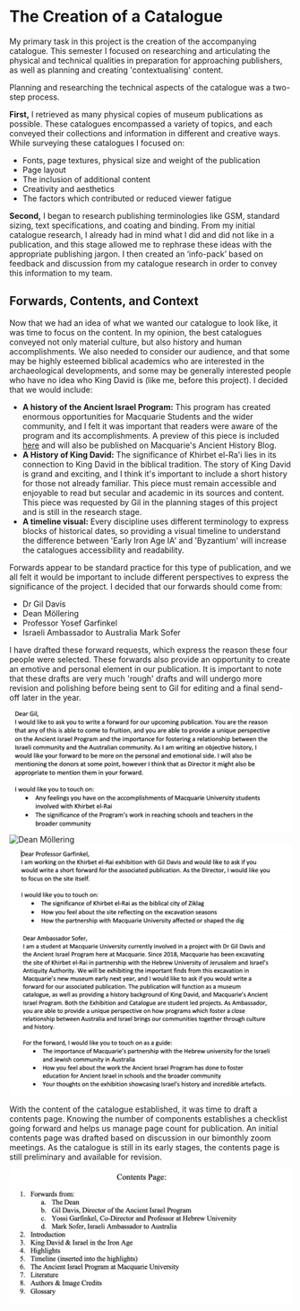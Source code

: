 # The Creation of a Catalogue

 My primary task in this project is the creation of the accompanying catalogue. This semester I focused on researching and articulating the physical and technical qualities in preparation for approaching publishers, as well as planning and creating 'contextualising' content. 

 Planning and researching the technical aspects of the catalogue was a two-step process. 

 **First,** I retrieved as many physical copies of museum publications as possible. These catalogues encompassed a variety of topics, and each conveyed their collections and information in different and creative ways. While surveying these catalogues I focused on:
   * Fonts, page textures, physical size and weight of the publication
   * Page layout
   * The inclusion of additional content
   * Creativity and aesthetics
   * The factors which contributed or reduced viewer fatigue

**Second,** I began to research publishing terminologies like GSM, standard sizing, text specifications, and coating and binding. From my initial catalogue research, I already had in mind what I did and did not like in a publication, and this stage allowed me to rephrase these ideas with the appropriate publishing jargon. I then created an ‘info-pack’ based on feedback and discussion from my catalogue research in order to convey this information to my team.  

## Forwards, Contents, and Context
Now that we had an idea of what we wanted our catalogue to look like, it was time to focus on the content. In my opinion, the best catalogues conveyed not only material culture, but also history and human accomplishments. We also needed to consider our audience, and that some may be highly esteemed biblical academics who are interested in the archaeological developments, and some may be generally interested people who have no idea who King David is (like me, before this project).
I decided that we would include:

   * **A history of the Ancient Israel Program:** This program has created enormous opportunities for Macquarie Students and the wider community, and I felt it was important that readers were aware of the program and its accomplishments. A preview of this piece is included [here](AHistory.md) and will also be published on Macquarie's Ancient History Blog. 
   * **A History of King David:** The significance of Khirbet el-Ra'i lies in its connection to King David in the biblical tradition. The story of King David is grand and exciting, and I think it's important to include a short history for those not already familiar. This piece must remain accessible and enjoyable to read but secular and academic in its sources and content. This piece was requested by Gil in the planning stages of this project and is still in the research stage. 
   * **A timeline visual:** Every discipline uses different terminology to express blocks of historical dates, so providing a visual timeline to understand the difference between 'Early Iron Age IA' and 'Byzantium' will increase the catalogues accessibility and readability.

Forwards appear to be standard practice for this type of publication, and we all felt it would be important to include different perspectives to express the significance of the project. I decided that our forwards should come from:

   * Dr Gil Davis
   * Dean Möllering
   * Professor Yosef Garfinkel
   * Israeli Ambassador to Australia Mark Sofer

I have drafted these forward requests, which express the reason these four people were selected. These forwards also provide an opportunity to create an emotive and personal element in our publication. It is important to note that these drafts are very much 'rough' drafts and will undergo more revision and polishing before being sent to Gil for editing and a final send-off later in the year. 

![Dr Gil Davis](images/Davis.png)
![Dean Möllering](images/Möllering.png)
![Professor Garfinkel](images/Garfinkel.png)
![Ambassador Sofer](images/Sofer.png)

With the content of the catalogue established, it was time to draft a contents page. Knowing the number of components establishes a checklist going forward and helps us manage page count for publication. An initial contents page was drafted based on discussion in our bimonthly zoom meetings. As the catalogue is still in its early stages, the contents page is still preliminary and available for revision.

![Contents draft](images/contents_edit.png)